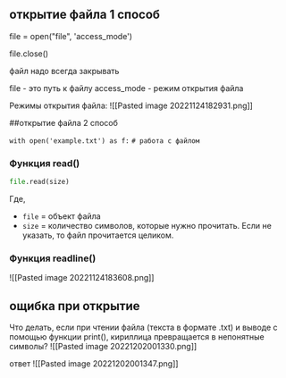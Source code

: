 ## открытие файла 1 способ
file = open("file", 'access_mode')

file.close()

файл надо всегда закрывать

file - это путь к файлу
access_mode - режим открытия файла


Режимы открытия файла:
![[Pasted image 20221124182931.png]]

##открытие файла 2 способ

`with open('example.txt') as f:`
	`# работа с файлом`


### Функция read()
```py
file.read(size)
```

Где,

-   `file` = объект файла
-   `size` = количество символов, которые нужно прочитать. Если не указать, то файл прочитается целиком.


### Функция readline()

![[Pasted image 20221124183608.png]]

## ощибка при открытие
Что делать, если при чтении файла (текста в формате .txt) и выводе с помощью функции print(), кириллица превращается в непонятные символы?
![[Pasted image 20221202001330.png]]


ответ
![[Pasted image 20221202001347.png]]